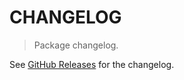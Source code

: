 # CHANGELOG

> Package changelog.

See [GitHub Releases](https://github.com/stdlib-js/number-float32-base-signbit/releases) for the changelog.